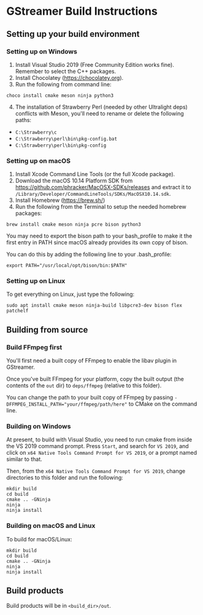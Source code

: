 # GStreamer Build Instructions

## Setting up your build environment

### Setting up on Windows

1. Install Visual Studio 2019 (Free Community Edition works fine). Remember to select the C++ packages.
2. Install Chocolatey (https://chocolatey.org).
3. Run the following from command line: 

```
choco install cmake meson ninja python3
```

4. The installation of Strawberry Perl (needed by other Ultralight deps) conflicts with Meson, you'll need 
   to rename or delete the following paths:

 * `C:\Strawberry\c`
 * `C:\Strawberry\perl\bin\pkg-config.bat`
 * `C:\Strawberry\perl\bin\pkg-config`

### Setting up on macOS

1. Install Xcode Command Line Tools (or the full Xcode package).
2. Download the macOS 10.14 Platform SDK from https://github.com/phracker/MacOSX-SDKs/releases and
   extract it to `/Library/Developer/CommandLineTools/SDKs/MacOSX10.14.sdk`.
3. Install Homebrew (https://brew.sh/)
4. Run the following from the Terminal to setup the needed homebrew packages:

```
brew install cmake meson ninja pcre bison python3
```

You may need to export the bison path to your bash_profile to make it the first entry in PATH since macOS already provides its own copy of bison.

You can do this by adding the following line to your .bash_profile:

```
export PATH="/usr/local/opt/bison/bin:$PATH"
```


### Setting up on Linux 

To get everything on Linux, just type the following:
 
```
sudo apt install cmake meson ninja-build libpcre3-dev bison flex patchelf
```

## Building from source

### Build FFmpeg first

You'll first need a built copy of FFmpeg to enable the libav plugin in GStreamer.

Once you've built FFmpeg for your platform, copy the built output (the contents of the `out` dir) to `deps/ffmpeg` (relative to this folder).

You can change the path to your built copy of FFmpeg by passing `-DFFMPEG_INSTALL_PATH="your/ffmpeg/path/here"` to CMake on the command line.
 
### Building on Windows

At present, to build with Visual Studio, you need to run cmake from inside the
VS 2019 command prompt. Press `Start`, and search for `VS 2019`, and click on
`x64 Native Tools Command Prompt for VS 2019`, or a prompt named similar to
that.

Then, from the `x64 Native Tools Command Prompt for VS 2019`, change directories to this folder and run the following:

```
mkdir build
cd build
cmake .. -GNinja
ninja
ninja install
```

### Building on macOS and Linux

To build for macOS/Linux:

```
mkdir build
cd build
cmake .. -GNinja
ninja
ninja install
```

## Build products

Build products will be in `<build_dir>/out`.

